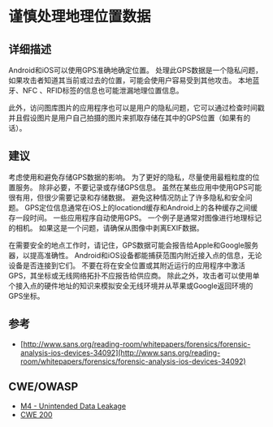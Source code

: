 # 谨慎处理地理位置数据

## 详细描述

Android和iOS可以使用GPS准确地确定位置。 处理此GPS数据是一个隐私问题，如果攻击者知道其当前或过去的位置，可能会使用户容易受到其他攻击。 本地蓝牙、NFC 、RFID标签的信息也可能泄漏地理位置信息。

此外，访问图库图片的应用程序也可以是用户的隐私问题，它可以通过检查时间戳并且假设图片是用户自己拍摄的图片来抓取存储在其中的GPS位置（如果有的话）。

## 建议

考虑使用和避免存储GPS数据的影响。 为了更好的隐私，尽量使用最粗粒度的位置服务。 除非必要，不要记录或存储GPS信息。 虽然在某些应用中使用GPS可能很有用，但很少需要记录和存储数据。 避免这种情况防止了许多隐私和安全问题。 GPS定位信息通常在iOS上的locationd缓存和Android上的各种缓存之间缓存一段时间。 一些应用程序自动使用GPS。 一个例子是通常对图像进行地理标记的相机。 如果这是一个问题，请确保从图像中剥离EXIF数据。

在需要安全的地点工作时，请记住，GPS数据可能会报告给Apple和Google服务器，以提高准确性。 Android和iOS设备都能捕获范围内附近接入点的信息，无论设备是否连接到它们。 不要在将在安全位置或其附近运行的应用程序中激活GPS，其坐标或无线网络拓扑不应报告给供应商。 除此之外，攻击者可以使用单个接入点的硬件地址的知识来模拟安全无线环境并从苹果或Google返回环境的GPS坐标。

## 参考

 * [http://www.sans.org/reading-room/whitepapers/forensics/forensic-analysis-ios-devices-34092](http://www.sans.org/reading-room/whitepapers/forensics/forensic-analysis-ios-devices-34092)

## CWE/OWASP 

 * [M4 - Unintended Data Leakage](https://www.owasp.org/index.php/Mobile_Top_10_2014-M4)
 * [CWE 200](http://cwe.mitre.org/data/definitions/200.html)
